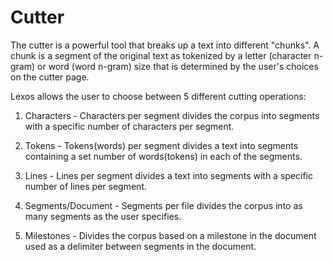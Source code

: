 # Cutter

The cutter is a powerful tool that breaks up a text into different "chunks". 
A chunk is a segment of the original text as tokenized by a letter 
(character n-gram) or word (word n-gram) size that is
determined by the user's choices on the cutter page.

Lexos allows the user to choose between 5 different cutting operations:

1. Characters - Characters per segment divides the corpus into segments with a specific
number of characters per segment.

2. Tokens - Tokens(words) per segment divides a text into segments containing
a set number of words(tokens) in each of the segments.

3. Lines - Lines per segment divides a text into segments with a specific
number of lines per segment.

4. Segments/Document - Segments per file divides the corpus into as many segments as the user
specifies.

5. Milestones - Divides the corpus based on a milestone in the document used as a delimiter
between segments in the document.

